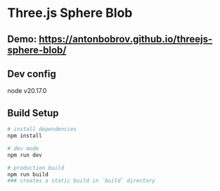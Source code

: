 # Three.js Sphere Blob

## Demo: https://antonbobrov.github.io/threejs-sphere-blob/

## Dev config
node v20.17.0

## Build Setup

```bash
# install dependencies
npm install

# dev mode
npm run dev

# production build
npm run build
### creates a static build in `build` directory
```